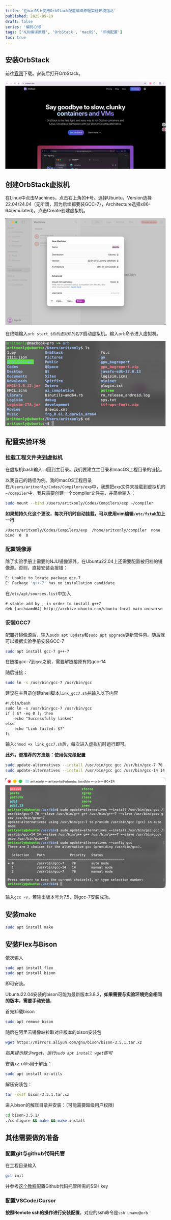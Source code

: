 ```yaml
---
title: '在macOS上使用OrbStack配置编译原理实验环境指北'
published: 2025-09-19
draft: false
series: '编码心得'
tags: ['NJU编译原理', 'OrbStack', 'macOS', '环境配置']
toc: true
---
```


## 安装OrbStack

前往[官网](orbstack.dev)下载。安装后打开OrbStack。

![image-20250919104109424](./assets/image-20250919104109424.png)

## 创建OrbStack虚拟机

在Linux中点击Machines，点击右上角的➕号。选择Ubuntu，Version选择22.04/24.04（无所谓，因为后续都要装GCC-7），Architecture选择x86-64(emulated)。点击Create创建虚拟机。

![image-20250919102201966](./assets/image-20250919102201966.png)

在终端输入`orb start $你的虚拟机的名字`启动虚拟机。输入`orb`命令进入虚拟机。

![image-20250919102636150](./assets/image-20250919102636150.png)

## 配置实验环境

### 挂载工程文件夹到虚拟机

在虚拟机bash输入`cd`回到主目录。我们要建立主目录和macOS工程目录的链接。

以我自己的路径为例。我的macOS工程目录在`/Users/aritxonly/Codes/Compilers/exp`中，我想把`exp`文件夹挂载到虚拟机的`~/compiler`中，我只需要创建一个compiler文件夹，并简单输入：

```bash
sudo mount --bind /Users/aritxonly/Codes/Compilers/exp ~/compiler
```

**如果想持久化这个更改，每次开机时自动挂载，可以使用vim编辑`/etc/fstab`加上一行**

```
/Users/aritxonly/Codes/Compilers/exp  /home/aritxonly/compiler  none  bind  0  0
```

### 配置镜像源

除了实验手册上需要的NJU镜像源外，在Ubuntu22.04上还需要配置被归档的镜像源。否则，直接安装会报错：

```bash
E: Unable to locate package gcc-7
E: Package 'g++-7' has no installation candidate
```

在`/etc/apt/sources.list`中加入

```
# stable add by , in order to install g++7
deb [arch=amd64] http://archive.ubuntu.com/ubuntu focal main universe
```

### 安装GCC7

配置好镜像源后，输入`sudo apt update`和`sudo apt upgrade`更新软件包。随后就可以根据实验手册安装GCC-7

```bash
sudo apt install gcc-7 g++-7
```

在链接gcc-7到`gcc`之前，需要解链接原有的gcc-14

随后链接：

```bash
sudo ln -s /usr/bin/gcc-7 /usr/bin/gcc
```

建议在主目录创建shell脚本`link_gcc7.sh`并输入以下内容

```shell
#!/bin/bash
sudo ln -s /usr/bin/gcc-7 /usr/bin/gcc
if [ $? -eq 0 ]; then
    echo "Successfully linked"
else
    echo "Link failed: $?"
fi
```

输入`chmod +x link_gcc7.sh`后，每次进入虚拟机时运行即可。

**此外，更推荐的方法是：使用优先级配置**

```bash
sudo update-alternatives --install /usr/bin/gcc gcc /usr/bin/gcc-7 70 --slave /usr/bin/g++ g++ /usr/bin/g++-7 --slave /usr/bin/gcov gcov /usr/bin/gcov-7
sudo update-alternatives --install /usr/bin/gcc gcc /usr/bin/gcc-14 14 --slave /usr/bin/g++ g++ /usr/bin/g++-7 --slave /usr/bin/gcov gcov /usr/bin/gcov-14sudo update-alternatives --config gcc
```

![image-20250919110143891](./assets/image-20250919110143891.png)

输入`gcc -v`，若输出版本号为7.5，则gcc-7安装成功。

## 安装make

```bash
sudo apt install make
```

## 安装Flex与Bison

依次输入

```bash
sudo apt install flex
sudo apt install bison
```

即可安装。

Ubuntu22.04安装的bison可能为最新版本3.8.2，**如果需要与实验环境完全相同的版本，需要手动安装**。

首先卸载bison

```bash
sudo apt remove bison
```

随后在阿里云镜像站拉取对应版本的bison安装包

```bash
wget https://mirrors.aliyun.com/gnu/bison/bison-3.5.1.tar.xz
```

*如果提示缺少wget，运行`sudo apt install wget`即可*

安装xz-utils用于解压：

```bash
sudo apt install xz-utils
```

解压安装包：

```bash
tar -xvJf bison-3.5.1.tar.xz 
```

进入bison的解压目录并安装：（可能需要超级用户权限）

```bash
cd bison-3.5.1/
./configure && make && make install
```

## 其他需要做的准备

### 配置git与github代码托管

在工程目录输入

```bash
git init
```

并参考[这个教程](https://docs.github.com/zh/authentication/connecting-to-github-with-ssh/generating-a-new-ssh-key-and-adding-it-to-the-ssh-agent)配置Github代码托管所需的SSH key

### 配置VSCode/Cursor

**按照Remote ssh的操作进行安装配置**，对应的ssh命令是`ssh uname@orb`